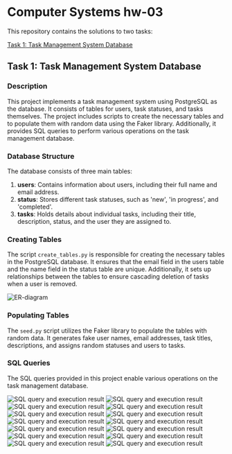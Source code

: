 # Computer Systems hw-03

This repository contains the solutions to two tasks:

[Task 1: Task Management System Database](task_1)

## Task 1: Task Management System Database

### Description

This project implements a task management system using PostgreSQL as the database. It consists of tables for users, task statuses, and tasks themselves. The project includes scripts to create the necessary tables and to populate them with random data using the Faker library. Additionally, it provides SQL queries to perform various operations on the task management database.

### Database Structure

The database consists of three main tables:

1. **users**: Contains information about users, including their full name and email address.
2. **status**: Stores different task statuses, such as 'new', 'in progress', and 'completed'.
3. **tasks**: Holds details about individual tasks, including their title, description, status, and the user they are assigned to.

### Creating Tables

The script `create_tables.py` is responsible for creating the necessary tables in the PostgreSQL database. It ensures that the email field in the users table and the name field in the status table are unique. Additionally, it sets up relationships between the tables to ensure cascading deletion of tasks when a user is removed.

<img src="assets/diagram.png" alt="ER-diagram">

### Populating Tables

The `seed.py` script utilizes the Faker library to populate the tables with random data. It generates fake user names, email addresses, task titles, descriptions, and assigns random statuses and users to tasks.

### SQL Queries

The SQL queries provided in this project enable various operations on the task management database.

<img src="assets/1_select.png" alt="SQL query and execution result">

<img src="assets/2_select.png" alt="SQL query and execution result">

<img src="assets/3_update.png" alt="SQL query and execution result">

<img src="assets/4_select.png" alt="SQL query and execution result">

<img src="assets/5_insert.png" alt="SQL query and execution result">

<img src="assets/6_select.png" alt="SQL query and execution result">

<img src="assets/7_delete.png" alt="SQL query and execution result">

<img src="assets/8_select.png" alt="SQL query and execution result">

<img src="assets/9_update.png" alt="SQL query and execution result">

<img src="assets/10_select.png" alt="SQL query and execution result">

<img src="assets/11_select.png" alt="SQL query and execution result">

<img src="assets/12_select.png" alt="SQL query and execution result">

<img src="assets/13_select.png" alt="SQL query and execution result">

<img src="assets/14_select.png" alt="SQL query and execution result">
